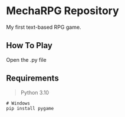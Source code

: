 # MechaRPG Repository
My first text-based RPG game.
## How To Play
Open the .py file
## Requirements
> Python 3.10
 
    # Windows
    pip install pygame

